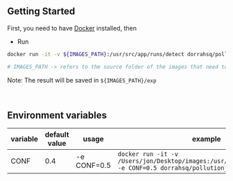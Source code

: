 ## Getting Started

First, you need to have [Docker](https://www.docker.com/products/docker-desktop/) installed, then

- Run

```bash
docker run -it -v ${IMAGES_PATH}:/usr/src/app/runs/detect dorrahsq/pollution_detection

# IMAGES_PATH -> refers to the source folder of the images that need to be tested in your local machine
```

Note: The result will be saved in `${IMAGES_PATH}/exp`

<br/>

## Environment variables

| variable | default value | usage       | example                                                                                                          |
| -------- | ------------- | ----------- | ---------------------------------------------------------------------------------------------------------------- |
| CONF     | 0.4           | -e CONF=0.5 | `docker run -it -v /Users/jon/Desktop/images:/usr/src/app/runs/detect -e CONF=0.5 dorrahsq/pollution_detection ` |
